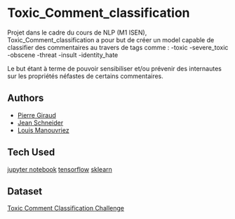 # Toxic_Comment_classification

Projet dans le cadre du cours de NLP (M1 ISEN), Toxic_Comment_classification a pour but de créer un model capable de classifier des commentaires au travers de tags comme :
-toxic
-severe_toxic
-obscene
-threat
-insult
-identity_hate

Le but étant à terme de pouvoir sensibiliser et/ou prévenir des internautes sur les propriétés néfastes de certains commentaires.

## Authors

- [Pierre Giraud](https://github.com/Giraud-Pierre)
- [Jean Schneider](https://github.com/skuuuuuuu)
- [Louis Manouvriez](https://www.github.com/Spac3Drunk)

## Tech Used

[jupyter notebook](https://jupyter.org/)
[tensorflow](https://www.tensorflow.org/)
[sklearn](https://scikit-learn.org/stable/)

## Dataset

[Toxic Comment Classification Challenge](https://www.kaggle.com/c/jigsaw-toxic-comment-classification-challenge/data#)

